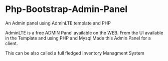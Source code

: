 # Php-Bootstrap-Admin-Panel
An Admin panel using AdminLTE template and PHP

AdminLTE is a free ADMIN Panel available on the WEB. From the UI available in the Template and using PHP and Mysql Made this Admin Panel for a client.

This can be also called a full fledged Inventory Managment System
